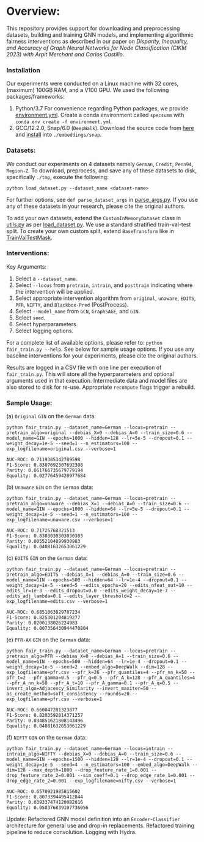 # Overview:

This repository provides support for downloading and preprocessing datasets, building and training GNN models, and implementing algorithmic fairness interventions as described in our paper on *Disparity, Inequality, and Accuracy of Graph Neural Networks for Node Classification (CIKM 2023) with Arpit Merchant and Carlos Castillo*.

### Installation
Our experiments were conducted on a Linux machine with 32 cores, (maximum) 100GB RAM, and a V100 GPU. We used the following packages/frameworks:
1. Python/3.7
	For convenience regarding Python packages, we provide [environment.yml](environment.yml). Create a conda environment called `specsumm` with `conda env create -f environment.yml`.
2. GCC/12.2.0, Snap/6.0 (`DeepWalk`).
	Download the source code from [here](https://snap.stanford.edu/snap/download.html) and [install](https://snap.stanford.edu/snap/install.html) into `./embeddings/snap`.

### Datasets:
We conduct our experiments on 4 datasets namely `German`, `Credit`, `Penn94`, `Region-Z`. To download, preprocess, and save any of these datasets to disk, specifically `./tmp`, execute the following:

```python load_dataset.py --dataset_name <dataset-name>```

For further options, see `def parse_dataset_args` in [parse_args.py](parse_args.py). If you use any of these datasets in your research, please cite the original authors.

To add your own datasets, extend the `CustomInMemoryDataset` class in [utils.py](dataloader/utils.py) as per [load_dataset.py](load_dataset.py). We use a standard stratified train-val-test split. To create your own custom split, extend `BaseTransform` like in [TrainValTestMask](utils.py).


### Interventions:

Key Arguments:
1. Select a `--dataset_name`.
2. Select `--locus` from `pretrain`, `intrain`, and `posttrain` indicating where the intervention will be applied.
3. Select appropriate intervention algorithm from `original`, `unaware`, `EDITS`, `PFR`, `NIFTY`, and `Blackbox-Pred` (PostProcess).
4. Select `--model_name` from `GCN`, `GraphSAGE`, and `GIN`.
5. Select `seed`.
6. Select hyperparameters.
7. Select logging options.

For a complete list of available options, please refer to:
`python fair_train.py --help`. 
See below for sample usage options. If you use any baseline interventions for your experiments, please cite the original authors.

Results are logged in a CSV file with one line per execution of `fair_train.py`. This will store all the hyperparameters and optional arguments used in that execution. Intermediate data and model files are also stored to disk for re-use. Appropriate `recompute` flags trigger a rebuild. 

### Sample Usage:

(a) `Original` `GIN` on the `German` data:

`python fair_train.py --dataset_name=German --locus=pretrain --pretrain_algo=original --debias_X=0 --debias_A=0 --train_size=0.6 --model_name=GIN --epochs=1000 --hidden=128 --lr=5e-5 --dropout=0.1 --weight_decay=1e-5 --seed=1 --n_estimators=100 --exp_logfilename=original.csv --verbose=1`
```
AUC-ROC: 0.7119385342789598
F1-Score: 0.8307692307692308
Parity: 0.061766735679779194
Equality: 0.02776459420977684
```

(b) `Unaware` `GIN` on the `German` data:

`python fair_train.py --dataset_name=German --locus=pretrain --pretrain_algo=unaware --debias_X=1 --debias_A=0 --train_size=0.6 --model_name=GIN --epochs=1000 --hidden=64 --lr=5e-5 --dropout=0.1 --weight_decay=1e-5 --seed=1 --n_estimators=100 --exp_logfilename=unaware.csv --verbose=1`
```
AUC-ROC: 0.71725768321513
F1-Score: 0.8303030303030303
Parity: 0.00552104899930983
Equality: 0.04081632653061229
```

(c) `EDITS` `GIN` on the `German` data:

`python fair_train.py --dataset_name=German --locus=pretrain --pretrain_algo=EDITS --debias_X=1 --debias_A=0 --train_size=0.6 --model_name=GIN --epochs=500 --hidden=64 --lr=1e-4 --dropout=0.1 --weight_decay=1e-5 --seed=5 --edits_epochs=20 --edits_nfeat_out=10 --edits_lr=1e-3 --edits_dropout=0.0 --edits_weight_decay=1e-7 --edits_adj_lambda=0.1 --edits_layer_threshold=2 --exp_logfilename=edits.csv --verbose=1`
```
AUC-ROC: 0.6851063829787234
F1-Score: 0.825301204819277
Parity: 0.0200138026224983
Equality: 0.007356430944470804
```

(e) `PFR-AX` `GIN` on the `German` data:

`python fair_train.py --dataset_name=German --locus=pretrain --pretrain_algo=PFR --debias_X=0 --debias_A=1 --train_size=0.6 --model_name=GIN --epochs=500 --hidden=64 --lr=1e-4 --dropout=0.1 --weight_decay=1e-5 --seed=2 --embed_algo=DeepWalk --dim=128 --exp_logfilename=pfr.csv --pfr_k=26 --pfr_quantiles=4 --pfr_nn_k=50 --pfr_t=2 --pfr_gamma=0.5 --pfr_q=0.5 --pfr_A_k=128 --pfr_A_quantiles=4 --pfr_A_nn_k=50 --pfr_A_t=10 --pfr_A_gamma=0.1 --pfr_A_q=0.5 --invert_algo=Adjacency_Similarity --invert_maxiter=50 --as_create_method=soft_consistency --rounds=20 --exp_logfilename=pfr.csv --verbose=1`
```
AUC-ROC: 0.660047281323877
F1-Score: 0.8203592814371257
Parity: 0.034851621808143496
Equality: 0.04081632653061229
```

(f) `NIFTY` `GIN` on the `German` data:

`python fair_train.py --dataset_name=German --locus=intrain --intrain_algo=NIFTY --debias_X=0 --debias_A=0 --train_size=0.6 --model_name=GIN --epochs=1500 --hidden=128 --lr=1e-4 --dropout=0.1 --weight_decay=1e-5 --seed=4 --n_estimators=100 --embed_algo=DeepWalk --dim=128 --max_depth=1000 --drop_feature_rate_1=0.001 --drop_feature_rate_2=0.001 --sim_coeff=0.1 --drop_edge_rate_1=0.001 --drop_edge_rate_2=0.001 --exp_logfilename=nifty.csv --verbose=1`
```
AUC-ROC: 0.6570921985815602
F1-Score: 0.8073394495412844
Parity: 0.039337474120082816
Equality: 0.058376839107736056
```

Update: Refactored GNN model definition into an `Encoder`-`Classifier` architecture for general use and drop-in replacements. Refactored training pipeline to reduce convolution. Logging with Hydra.

